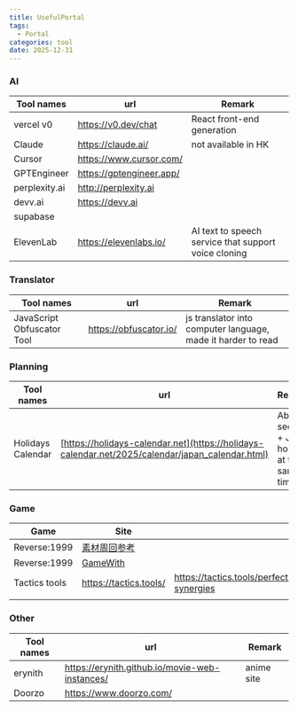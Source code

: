 ```yaml
---
title: UsefulPortal
tags:
  - Portal
categories: tool
date: 2025-12-31
---
```

### AI

| Tool names    | url                      | Remark                                               |
| ------------- | ------------------------ | ---------------------------------------------------- |
| vercel v0     | https://v0.dev/chat      | React front-end generation                           |
| Claude        | https://claude.ai/       | not available in HK                                  |
| Cursor        | https://www.cursor.com/  |                                                      |
| GPTEngineer   | https://gptengineer.app/ |                                                      |
| perplexity.ai | http://perplexity.ai     |                                                      |
| devv.ai       | https://devv.ai          |                                                      |
| supabase      |                          |                                                      |
| ElevenLab     | https://elevenlabs.io/   | AI text to speech service that support voice cloning |

### Translator

| Tool names                 | url                    | Remark                                                       |
| -------------------------- | ---------------------- | ------------------------------------------------------------ |
| JavaScript Obfuscator Tool | https://obfuscator.io/ | js translator into computer language, made it harder to read |

### Planning

| Tool names        | url                                                                                              | Remark                                       |
| ----------------- | ------------------------------------------------------------------------------------------------ | -------------------------------------------- |
| Holidays Calendar | [https://holidays-calendar.net](https://holidays-calendar.net/2025/calendar/japan_calendar.html) | Able to see HK + JP holiday at the same time |


### Game

| Game          | Site                                                                         |                                         |
| ------------- | ---------------------------------------------------------------------------- | --------------------------------------- |
| Reverse:1999  | [素材周回参考](https://reverse1999.wikiru.jp/?%E7%B4%A0%E6%9D%90%E5%91%A8%E5%9B%9) |                                         |
| Reverse:1999  | [GameWith](https://gamewith.jp/reverse1999/)                                 |                                         |
| Tactics tools | https://tactics.tools/                                                       | https://tactics.tools/perfect-synergies |
|               |                                                                              |                                         |

### Other

| Tool names | url                                            | Remark     |
| ---------- | ---------------------------------------------- | ---------- |
| erynith    | https://erynith.github.io/movie-web-instances/ | anime site |
| Doorzo     | https://www.doorzo.com/                        |            |
